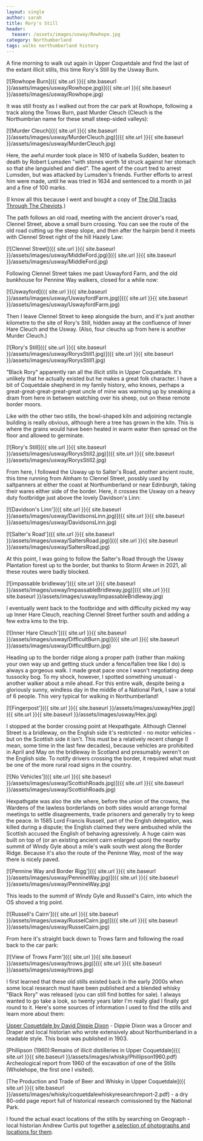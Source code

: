 ```yaml
---
layout: single
author: sarah
title: Rory's Still
header:
  teaser: /assets/images/usway/Rowhope.jpg
category: Northumberland
tags: walks northumberland history
---
```


A fine morning to walk out again in Upper Coquetdale and find the last of the extant illicit stills, this time Rory's Still by the Usway Burn. 

[![Rowhope Burn]({{ site.url }}{{ site.baseurl }}/assets/images/usway/Rowhope.jpg)]({{ site.url }}{{ site.baseurl }}/assets/images/usway/Rowhope.jpg)

It was still frosty as I walked out from the car park at Rowhope, following a track along the Trows Burn, past Murder Cleuch (Cleuch is the Northumbrian name for these small steep-sided valleys): 

[![Murder Cleuch]({{ site.url }}{{ site.baseurl }}/assets/images/usway/MurderCleuch.jpg)]({{ site.url }}{{ site.baseurl }}/assets/images/usway/MurderCleuch.jpg)

Here, the awful murder took place in 1610 of Isabella Sudden, beaten to death by Robert Lumsden "with stones worth 1d struck against her stomach so that she languished and died". The agent of the court tred to arrest Lumsden, but was attacked by Lumsden's friends. Further efforts to arrest him were made, until he was tried in 1634 and sentenced to a month in jail and a fine of 100 marks. 

(I know all this because I went and bought a copy of [The Old Tracks Through The Cheviots](https://www.northern-heritage.co.uk/product/books/archaeology/the-old-tracks-through-the-cheviots-david-jones-with-coquetdale-community).)

The path follows an old road, meeting with the ancient drover's road, Clennel Street, above a small burn crossing. You can see the route of the old road cutting up the steep slope, and then after the hairpin bend it meets with Clennel Street right of the hill Hazely Law:

[![Clennel Street]({{ site.url }}{{ site.baseurl }}/assets/images/usway/MiddleFord.jpg)]({{ site.url }}{{ site.baseurl }}/assets/images/usway/MiddleFord.jpg)

Following Clennel Street takes me past Uswayford Farm, and the old bunkhouse for Pennine Way walkers, closed for a while now:

[![Uswayford]({{ site.url }}{{ site.baseurl }}/assets/images/usway/UswayfordFarm.jpg)]({{ site.url }}{{ site.baseurl }}/assets/images/usway/UswayfordFarm.jpg)

Then I leave Clennel Street to keep alongside the burn, and it's just another kilometre to the site of Rory's Still, hidden away at the confluence of Inner Hare Cleuch and the Usway. (Also, four cleuchs up from here is another Murder Cleuch.)

[![Rory's Still]({{ site.url }}{{ site.baseurl }}/assets/images/usway/RorysStill1.jpg)]({{ site.url }}{{ site.baseurl }}/assets/images/usway/RorysStill1.jpg)

"Black Rory" apparently ran all the illicit stills in Upper Coquetdale. It's unlikely that he actually existed but he makes a great folk character. I have a bit of Coquetdale shepherd in my family history, who knows, perhaps a great-great-great-great-great uncle of mine was warming up by sneaking a dram from here in between watching over his sheep, out on these remote border moors.

Like with the other two stills, the bowl-shaped kiln and adjoining rectangle building is really obvious, although here a tree has grown in the kiln. This is where the grains would have been heated in warm water then spread on the floor and allowed to germinate.

[![Rory's Still]({{ site.url }}{{ site.baseurl }}/assets/images/usway/RorysStill2.jpg)]({{ site.url }}{{ site.baseurl }}/assets/images/usway/RorysStill2.jpg)

From here, I followed the Usway up to Salter's Road, another ancient route, this time running from Alnham to Clennel Street, possbly used by saltpanners at either the coast at Northumberland or near Edinburgh, taking their wares either side of the border. Here, it crosses the Usway on a heavy duty footbridge just above the lovely Davidson's Linn:

[![Davidson's Linn']({{ site.url }}{{ site.baseurl }}/assets/images/usway/DavidsonsLinn.jpg)]({{ site.url }}{{ site.baseurl }}/assets/images/usway/DavidsonsLinn.jpg)

[![Salter's Road']({{ site.url }}{{ site.baseurl }}/assets/images/usway/SaltersRoad.jpg)]({{ site.url }}{{ site.baseurl }}/assets/images/usway/SaltersRoad.jpg)

At this point, I was going to follow the Salter's Road through the Usway Plantation forest up to the border, but thanks to Storm Arwen in 2021, all these routes were badly blocked. 

[![impassable bridleway']({{ site.url }}{{ site.baseurl }}/assets/images/usway/ImpassableBridleway.jpg)]({{ site.url }}{{ site.baseurl }}/assets/images/usway/ImpassableBridleway.jpg)

I eventually went back to the footbridge and with difficulty picked my way up Inner Hare Cleuch, reaching Clennel Street further south and adding a few extra kms to the trip.

[![Inner Hare Cleuch']({{ site.url }}{{ site.baseurl }}/assets/images/usway/DifficultBurn.jpg)]({{ site.url }}{{ site.baseurl }}/assets/images/usway/DifficultBurn.jpg)

Heading up to the border ridge along a proper path (rather than making your own way up and getting stuck under a fence/fallen tree like I do) is always a gorgeous walk. I made great pace once I wasn't negotiating deep tussocky bog. To my shock, however, I spotted something unusual - another walker about a mile ahead. For this entire walk, despite being a gloriously sunny, windless day in the middle of a National Park, I saw a total of 6 people. This very typical for walking in Northumberland!

[![Fingerpost']({{ site.url }}{{ site.baseurl }}/assets/images/usway/Hex.jpg)]({{ site.url }}{{ site.baseurl }}/assets/images/usway/Hex.jpg)

I stopped at the border crossing point at Hexpathgate. Although Clennel Street is a bridleway, on the English side it's restricted - no motor vehicles - but on the Scottish side it isn't. This must be a relatively recent change (I mean, some time in the last few decades), because vehicles are prohibited in April and May on the bridleway in Scotland and presumably weren't on the English side. To notify drivers crossing the border, it required what must be one of the more rural road signs in the country.

[![No Vehicles']({{ site.url }}{{ site.baseurl }}/assets/images/usway/ScottishRoads.jpg)]({{ site.url }}{{ site.baseurl }}/assets/images/usway/ScottishRoads.jpg)

Hexpathgate was also the site where, before the union of the crowns, the Wardens of the lawless borderlands on both sides would arrange formal meetings to settle disagreements, trade prisoners and generally try to keep the peace. In 1585 Lord Francis Russell, part of the Englsh delegation, was killed during a dispute; the English claimed they were ambushed while the Scottish accused the English of behaving agressively. A huge cairn was built on top of (or an existing ancient cairn enlarged upon) the nearby summit of Windy Gyle about a mile's walk south west along the Border Ridge. Because it's also the route of the Peninne Way, most of the way there is nicely paved.

[![Pennine Way and Border Rigg']({{ site.url }}{{ site.baseurl }}/assets/images/usway/PennineWay.jpg)]({{ site.url }}{{ site.baseurl }}/assets/images/usway/PennineWay.jpg)

This leads to the summit of Windy Gyle and Russell's Cairn, into which the OS shoved a trig point.

[![Russell's Cairn']({{ site.url }}{{ site.baseurl }}/assets/images/usway/RusselCairn.jpg)]({{ site.url }}{{ site.baseurl }}/assets/images/usway/RusselCairn.jpg)

From here it's straight back down to Trows farm and following the road back to the car park:

[![View of Trows Farm']({{ site.url }}{{ site.baseurl }}/assets/images/usway/trows.jpg)]({{ site.url }}{{ site.baseurl }}/assets/images/usway/trows.jpg)

I first learned that these old stills existed back in the early 2000s when some local research must have been published and a blended whisky "Black Rory" was released (you can still find bottles for sale). I always wanted to go take a look, so twenty years later I'm really glad I finally got round to it. Here's some sources of information I used to find the stills and learn more about them:

[Upper Coquetdale by David Dippie Dixon](https://archive.org/details/uppercoquetdalen00dixo) - Dippie Dixon was a Grocer and Draper and local historian who wrote extensively about Northumberland in a readable style. This book was published in 1903.

[Phillipson (1960):Remains of illicit distilleries in Upper Coquetdale]({{ site.url }}{{ site.baseurl }}/assets/images/whisky/Phillipson1960.pdf) Archeological report from 1960 of the excavation of one of the Stills (Wholehope, the first one I visited).

[The Production and Trade of Beer and Whisky in Upper Coquetdale]({{ site.url }}{{ site.baseurl }}/assets/images/whisky/coquetdalewhiskyresearchreport-2.pdf) - a dry 80-odd page report full of historical research comissioned by the National Park.

I found the actual exact locations of the stills by searching on Geograph - local historian Andrew Curtis put together [a selection of photographs and locations for them](https://www.geograph.org.uk/snippet/5569).


